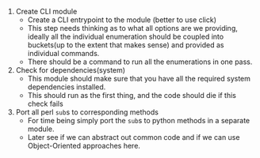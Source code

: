 1. Create CLI module
    * Create a CLI entrypoint to the module (better to use click)
    * This step needs thinking as to what all options are we providing,
    ideally all the individual enumeration should be coupled into buckets(up to the extent that makes sense) and provided as individual commands.
    * There should be a command to run all the enumerations in one pass.
2. Check for dependencies(system)
    * This module should make sure that you have all the required system dependencies installed.
    * This should run as the first thing, and the code should die if this check fails
3. Port all perl `sub`s to corresponding methods
    * For time being simply port the `sub`s to python methods in a separate module.
    * Later see if we can abstract out common code and if we can use Object-Oriented approaches here.